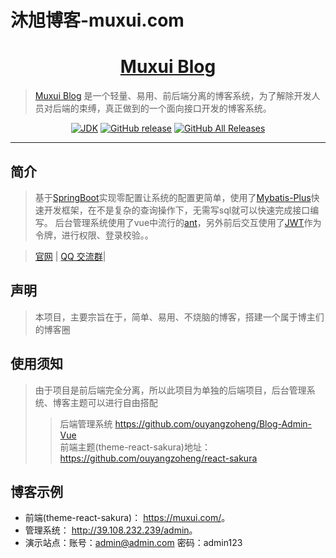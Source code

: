 # 沐旭博客-muxui.com
<h1 align="center"><a href="https://github.com/ouyangzoheng/Blog-Web" target="_blank">Muxui Blog</a></h1>

> [Muxui Blog](https://muxui.com/) 是一个轻量、易用、前后端分离的博客系统，为了解除开发人员对后端的束缚，真正做到的一个面向接口开发的博客系统。

<p align="center">
<a href="#"><img alt="JDK" src="https://img.shields.io/badge/JDK-1.8-yellow.svg?style=flat-square"/></a>
<a href="#"><img alt="GitHub release" src="https://img.shields.io/github/release/halo-dev/halo.svg?style=flat-square"/></a>
<a href="#"><img alt="GitHub All Releases" src="https://img.shields.io/github/downloads/halo-dev/halo/total.svg?style=flat-square"></a>
</p>

------------------------------

## 简介


> 基于[SpringBoot](https://spring.io/projects/spring-boot/)实现零配置让系统的配置更简单，使用了[Mybatis-Plus](https://mp.baomidou.com/)快速开发框架，在不是复杂的查询操作下，无需写sql就可以快速完成接口编写。
> 后台管理系统使用了vue中流行的[ant](https://panjiachen.github.io/vue-element-admin-site/#/)，另外前后交互使用了[JWT](https://jwt.io/)作为令牌，进行权限、登录校验。。


> [官网](https://muxui.com/) | [QQ 交流群]()| 

## 声明

> 本项目，主要宗旨在于，简单、易用、不烧脑的博客，搭建一个属于博主们的博客圈

## 使用须知

>  由于项目是前后端完全分离，所以此项目为单独的后端项目，后台管理系统、博客主题可以进行自由搭配
>
>> 后端管理系统 <https://github.com/ouyangzoheng/Blog-Admin-Vue><br>
>> 前端主题(theme-react-sakura)地址：<https://github.com/ouyangzoheng/react-sakura><br>


## 博客示例
- 前端(theme-react-sakura)： <https://muxui.com/>。
- 管理系统： <http://39.108.232.239/admin>。 
- 演示站点：账号：admin@admin.com 密码：admin123

